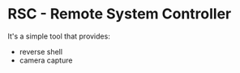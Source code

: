 # RSC - Remote System Controller 
It's a simple tool that provides:
 - reverse shell
 - camera capture
